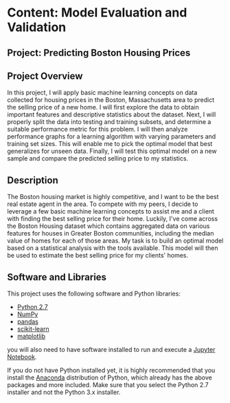 # Content: Model Evaluation and Validation
## Project: Predicting Boston Housing Prices

## Project Overview
In this project, I will apply basic machine learning concepts on data collected for housing prices in the Boston, Massachusetts area to predict the selling price of a new home. I will first explore the data to obtain important features and descriptive statistics about the dataset. Next, I will properly split the data into testing and training subsets, and determine a suitable performance metric for this problem. I will then analyze performance graphs for a learning algorithm with varying parameters and training set sizes. This will enable me to pick the optimal model that best generalizes for unseen data. Finally, I will test this optimal model on a new sample and compare the predicted selling price to my statistics.


## Description
The Boston housing market is highly competitive, and I want to be the best real estate agent in the area. To compete with my peers, I decide to leverage a few basic machine learning concepts to assist me and a client with finding the best selling price for their home. Luckily, I\'ve come across the Boston Housing dataset which contains aggregated data on various features for houses in Greater Boston communities, including the median value of homes for each of those areas. My task is to build an optimal model based on a statistical analysis with the tools available. This model will then be used to estimate the best selling price for my clients\' homes.

## Software and Libraries
This project uses the following software and Python libraries:

- [Python 2.7](https://www.python.org/download/releases/2.7/)
- [NumPy](http://www.numpy.org/)
- [pandas](http://pandas.pydata.org/)
- [scikit-learn](http://scikit-learn.org/stable/)
- [matplotlib](http://matplotlib.org/)

you will also need to have software installed to run and execute a [Jupyter Notebook](http://ipython.org/notebook.html).

If you do not have Python installed yet, it is highly recommended that you install the [Anaconda](http://continuum.io/downloads) distribution of Python, which already has the above packages and more included. Make sure that you select the Python 2.7 installer and not the Python 3.x installer.
